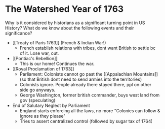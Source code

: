 # The Watershed Year of 1763
Why is it considered by historians as a significant turning point in US History?
What do we know about the following events and their significance?

- [[Treaty of Paris 1763]] (French & Indian War!)
  - French establish relations with tribes, dont want British to settle bc of it. Lose war, out.
- [[Pontiac's Rebellion]]
  - This is our home! Continues the war.
- [[Royal Proclamation of 1763]]
  - Parliament: Colonists cannot go past the [[Appalachian Mountains]] (so that British dont need to send armies into the territories)
  - Colonists ignore. People already there stayed there, ppl on other side go anyways.
  - George Washington, former british commander, buys west land from gov (speculating)
- End of Salutary Neglect by Parliament
  - England starts enforcing all the laws, no more "Colonies can follow & ignore as they please"
  - Tries to assert centralized control
(followed by sugar tax of 1764)
